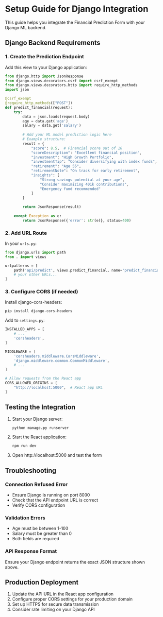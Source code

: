 # Setup Guide for Django Integration

This guide helps you integrate the Financial Prediction Form with your Django ML backend.

## Django Backend Requirements

### 1. Create the Prediction Endpoint

Add this view to your Django application:

```python
from django.http import JsonResponse
from django.views.decorators.csrf import csrf_exempt
from django.views.decorators.http import require_http_methods
import json

@csrf_exempt
@require_http_methods(["POST"])
def predict_financial(request):
    try:
        data = json.loads(request.body)
        age = data.get('age')
        salary = data.get('salary')
        
        # Add your ML model prediction logic here
        # Example structure:
        result = {
            "score": 8.5,  # Financial score out of 10
            "scoreDescription": "Excellent financial position",
            "investment": "High Growth Portfolio",
            "investmentTip": "Consider diversifying with index funds",
            "retirement": "Age 55",
            "retirementNote": "On track for early retirement",
            "insights": [
                "Strong savings potential at your age",
                "Consider maximizing 401k contributions",
                "Emergency fund recommended"
            ]
        }
        
        return JsonResponse(result)
        
    except Exception as e:
        return JsonResponse({'error': str(e)}, status=400)
```

### 2. Add URL Route

In your `urls.py`:

```python
from django.urls import path
from . import views

urlpatterns = [
    path('api/predict', views.predict_financial, name='predict_financial'),
    # your other URLs...
]
```

### 3. Configure CORS (if needed)

Install django-cors-headers:
```bash
pip install django-cors-headers
```

Add to `settings.py`:
```python
INSTALLED_APPS = [
    # ...
    'corsheaders',
]

MIDDLEWARE = [
    'corsheaders.middleware.CorsMiddleware',
    'django.middleware.common.CommonMiddleware',
    # ...
]

# Allow requests from the React app
CORS_ALLOWED_ORIGINS = [
    "http://localhost:5000",  # React app URL
]
```

## Testing the Integration

1. Start your Django server:
   ```bash
   python manage.py runserver
   ```

2. Start the React application:
   ```bash
   npm run dev
   ```

3. Open http://localhost:5000 and test the form

## Troubleshooting

### Connection Refused Error
- Ensure Django is running on port 8000
- Check that the API endpoint URL is correct
- Verify CORS configuration

### Validation Errors
- Age must be between 1-100
- Salary must be greater than 0
- Both fields are required

### API Response Format
Ensure your Django endpoint returns the exact JSON structure shown above.

## Production Deployment

1. Update the API URL in the React app configuration
2. Configure proper CORS settings for your production domain
3. Set up HTTPS for secure data transmission
4. Consider rate limiting on your Django API